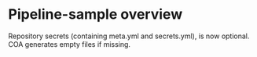 # Pipeline-sample overview

Repository secrets (containing meta.yml and secrets.yml), is now optional. COA generates empty files if missing.

